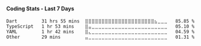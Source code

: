 
<!-- <img src="https://github.com/hongvinhmobile/hongvinhmobile/blob/main/gif/banner_gif.gif?raw=true" width="20%" height=auto align="right" alt="Computador">
<p align="justify" margin="50%">  -->
<!-- <br> -->
<!-- I'm <strong>Dao (lambiengcode) Hong Vinh</strong>, currently working as the team leader mobile of the project <strong>Askany</strong>.
Also, I'm a freelancer. If you have a need for a mobile application or website, contact me by email: <a href="lambiengcode@gmail.com">lambiengcode@gmail.com</a><br><br> -->
<!-- With 3 years of experience working with Flutter and having written Native modules (Kotlin/Java, Swift) to develop Mobile Applications, I would like to work in a Mobile Application Development position.
The next goal is to develop more complete applications, learn and develop more skills in Native Languages ​​(Kotlin/Java, Swift) and develop management skills to become a reliable Team Leader.<br><br> -->
<!-- <strong>My Blog</strong>: https://lambiengcode.blogspot.com <br>
<strong>Fun fact</strong>: You cannot complete a project without using StackOverflow <br>

<strong>Award</strong>
- Idea Award Hackathon HoChiMinh City 2020 - [Repository](https://github.com/hongvinhmobile/hackathon2020)
- [HackerRank](https://www.hackerrank.com/lambiengcode)
</p> -->
<!-- <br> -->
<!-- <p>
<img src="https://github-readme-stats.vercel.app/api?username=Iambiengcode&count_private=true&show_icons=true&theme=blueberry&include_all_commits=true" height="180em"/>
<img src="https://github-readme-stats.vercel.app/api/top-langs/?username=Iambiengcode&show_icons=true&layout=compact&cache_seconds=1800&langs_count=8&theme=blueberry&count_private=true&show_icons=true" height="180em"/>
</p> -->
<!-- [My Resume: Dao Hong Vinh](https://www.topcv.vn/xem-cv/AwANAV1VCVYEA1ZVBFIGVwpYAgRUAQtSBlQHUgaf1a) -->
<!-- 
#### Skills
[![Flutter Badge](https://img.shields.io/badge/-Flutter-007acc?style=for-the-badge&labelColor=black&logo=flutter&logoColor=007acc)](#) [![Android Badge](https://img.shields.io/badge/-Android-3C8749?style=for-the-badge&labelColor=black&logo=android&logoColor=3C8749)](#)[![iOS Badge](https://img.shields.io/badge/-Swift-61DBFB?style=for-the-badge&labelColor=black&logo=swift&logoColor=61DBFB)](#)[![Firebase Badge](https://img.shields.io/badge/-Firebase-e69514?style=for-the-badge&labelColor=black&logo=firebase&logoColor=ffa500)](#)
[![Javascript Badge](https://img.shields.io/badge/-Javascript-F0DB4F?style=for-the-badge&labelColor=black&logo=javascript&logoColor=F0DB4F)](#) [![Nodejs Badge](https://img.shields.io/badge/-Nodejs-3C873A?style=for-the-badge&labelColor=black&logo=node.js&logoColor=3C873A)](#) -->

#### Coding Stats - Last 7 Days
<!-- [![wakatime](https://wakatime.com/badge/user/5d4db953-dc6c-4757-bdef-ad13371c1fab.svg)](https://wakatime.com/@5d4db953-dc6c-4757-bdef-ad13371c1fab) -->
<!--START_SECTION:waka-->

```text
Dart         31 hrs 55 mins  ⣿⣿⣿⣿⣿⣿⣿⣿⣿⣿⣿⣿⣿⣿⣿⣿⣿⣿⣿⣿⣿⣦⣀⣀⣀   85.85 %
TypeScript   1 hr 53 mins    ⣿⣤⣀⣀⣀⣀⣀⣀⣀⣀⣀⣀⣀⣀⣀⣀⣀⣀⣀⣀⣀⣀⣀⣀⣀   05.10 %
YAML         1 hr 42 mins    ⣿⣄⣀⣀⣀⣀⣀⣀⣀⣀⣀⣀⣀⣀⣀⣀⣀⣀⣀⣀⣀⣀⣀⣀⣀   04.59 %
Other        29 mins         ⣤⣀⣀⣀⣀⣀⣀⣀⣀⣀⣀⣀⣀⣀⣀⣀⣀⣀⣀⣀⣀⣀⣀⣀⣀   01.31 %
```

<!--END_SECTION:waka-->

